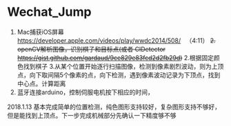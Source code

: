 # Wechat_Jump


1. Mac捕获iOS屏幕 https://developer.apple.com/videos/play/wwdc2014/508/   （4:11）
~~2. openCV解析图像，识别棋子和目标点(或者 CIDetector https://gist.github.com/gardaud/9ce829e83fcd2d2fb29d)~~
2.根据固定颜色找到棋子
3.从某个位置开始逐行扫描图像，检测到像素剧烈波动，则为上顶点，向下取间隔5个像素的点，向下检测，遇到像素波动记录为下顶点，找到中心点。计算距离
4. 蓝牙连接arduino，控制伺服电机按下相应的时间，




2018.1.13
基本完成简单的位置检测，纯色图形支持较好，复杂图形支持不够好，但是能找到上顶点。下一步完成机械部分先确认一下精度够不够
